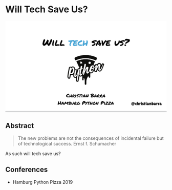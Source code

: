 # Will Tech Save Us?

![image](/will-tech-save-us/page.png)

## Abstract

> The new problems are not the consequences of incidental failure but of technological success.
> Ernst f. Schumacher

As such will tech save us?

## Conferences

- Hamburg Python Pizza 2019
